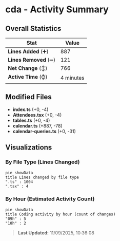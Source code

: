 # cda - Activity Summary 

## Overall Statistics

| Stat                   | Value                                                             |
| ---------------------- | ----------------------------------------------------------------- |
| **Lines Added** (➕)   | 887                                          |
| **Lines Removed** (➖) | 121                                        |
| **Net Change** (↕)    | 766                |
| **Active Time** (⌚)   | 4 minutes |


## Modified Files
- **index.ts** (+0, -4)
- **Attendees.tsx** (+0, -4)
- **tables.ts** (+0, -4)
- **calendar.ts** (+887, -78)
- **calendar-queries.ts** (+0, -31)

## Visualizations

### By File Type (Lines Changed)

```mermaid
pie showData
title Lines changed by file type
".ts" : 1004
".tsx" : 4
```

### By Hour (Estimated Activity Count)

```mermaid
pie showData
title Coding activity by hour (count of changes)
"09h" : 5
"10h" : 2
```


> **Last Updated:** 11/09/2025, 10:36:08